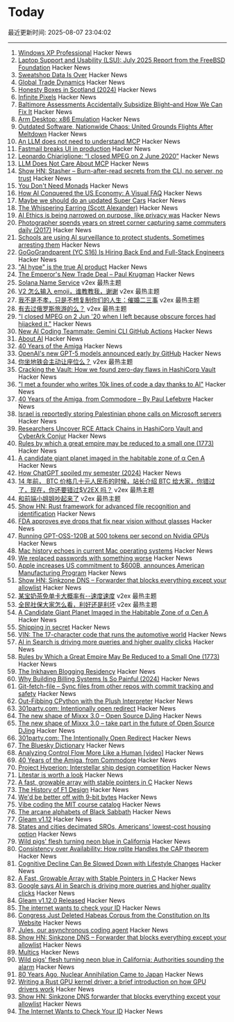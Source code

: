 # Today

最近更新时间: 2025-08-07 23:04:02

--- 
1. [Windows XP Professional](https://win32.run/) Hacker News
2. [Laptop Support and Usability (LSU): July 2025 Report from the FreeBSD Foundation](https://github.com/FreeBSDFoundation/proj-laptop/blob/main/monthly-updates/2025-07.md) Hacker News
3. [Sweatshop Data Is Over](https://www.mechanize.work/blog/sweatshop-data-is-over/) Hacker News
4. [Global Trade Dynamics](https://alhadaqa.github.io/globaltradedynamics/) Hacker News
5. [Honesty Boxes in Scotland (2024)](https://awayfromtheordinary.com/2024/07/29/honesty-boxes-in-scotland/) Hacker News
6. [Infinite Pixels](https://meyerweb.com/eric/thoughts/2025/08/07/infinite-pixels/) Hacker News
7. [Baltimore Assessments Accidentally Subsidize Blight–and How We Can Fix It](https://progressandpoverty.substack.com/p/how-baltimore-assessments-accidentally) Hacker News
8. [Arm Desktop: x86 Emulation](https://marcin.juszkiewicz.com.pl/2025/07/22/arm-desktop-emulation/) Hacker News
9. [Outdated Software, Nationwide Chaos: United Grounds Flights After Meltdown](https://allchronology.com/2025/08/07/outdated-software-nationwide-chaos-united-airlines-grounds-flights-after-system-meltdown/) Hacker News
10. [An LLM does not need to understand MCP](https://hackteam.io/blog/your-llm-does-not-care-about-mcp/) Hacker News
11. [Fastmail breaks UI in production](https://twitter.com/licyeus/status/1953438985381974493) Hacker News
12. [Leonardo Chiariglione: “I closed MPEG on 2 June 2020”](https://leonardo.chiariglione.org/) Hacker News
13. [LLM Does Not Care About MCP](https://hackteam.io/blog/your-llm-does-not-care-about-mcp/) Hacker News
14. [Show HN: Stasher – Burn-after-read secrets from the CLI, no server, no trust](https://github.com/stasher-dev/stasher-cli) Hacker News
15. [You Don't Need Monads](https://muratkasimov.art/Ya/Articles/You-don%27t-really-need-monads) Hacker News
16. [How AI Conquered the US Economy: A Visual FAQ](https://www.derekthompson.org/p/how-ai-conquered-the-us-economy-a) Hacker News
17. [Maybe we should do an updated Super Cars](https://spillhistorie.no/2025/07/31/maybe-we-should-do-an-updated-version/) Hacker News
18. [The Whispering Earring (Scott Alexander)](https://croissanthology.com/earring) Hacker News
19. [AI Ethics is being narrowed on purpose, like privacy was](https://nimishg.substack.com/p/ai-ethics-is-being-narrowed-on-purpose) Hacker News
20. [Photographer spends years on street corner capturing same commuters daily (2017)](https://mymodernmet.com/peter-funch-candid-photographs-commuters/) Hacker News
21. [Schools are using AI surveillance to protect students. Sometimes arresting them](https://apnews.com/article/ai-school-surveillance-gaggle-goguardian-bark-8c531cde8f9aee0b1ef06cfce109724a) Hacker News
22. [GoGoGrandparent (YC S16) Is Hiring Back End and Full-Stack Engineers](https://news.ycombinator.com/item?id=44823354) Hacker News
23. ["AI hype" is the true AI product](https://hardresetmedia.substack.com/p/machine-learning-expert-ai-hype-is) Hacker News
24. [The Emperor's New Trade Deal – Paul Krugman](https://paulkrugman.substack.com/p/the-emperors-new-trade-deal) Hacker News
25. [Solana Name Service](https://www.v2ex.com/t/1150717) v2ex 最热主题
26. [V2 怎么输入 emoji，谁教教我，谢谢](https://www.v2ex.com/t/1150623) v2ex 最热主题
27. [我不是不孝，只是不想复制你们的人生：催婚二三事](https://www.v2ex.com/t/1150603) v2ex 最热主题
28. [有去过俄罗斯旅游的么？](https://www.v2ex.com/t/1150538) v2ex 最热主题
29. ["I closed MPEG on 2 Jun '20 when I left because obscure forces had hijacked it."](https://leonardo.chiariglione.org/) Hacker News
30. [New AI Coding Teammate: Gemini CLI GitHub Actions](https://blog.google/technology/developers/introducing-gemini-cli-github-actions/) Hacker News
31. [About AI](https://priver.dev/blog/ai/about-ai/) Hacker News
32. [40 Years of the Amiga](https://www.goto10retro.com/p/40-years-of-the-amiga-from-commodore) Hacker News
33. [OpenAI's new GPT-5 models announced early by GitHub](https://www.theverge.com/news/752091/openai-gpt-5-model-announcement-github-leak) Hacker News
34. [你坐地铁会主动让座位么？](https://www.v2ex.com/t/1150626) v2ex 最热主题
35. [Cracking the Vault: How we found zero-day flaws in HashiCorp Vault](https://cyata.ai/blog/cracking-the-vault-how-we-found-zero-day-flaws-in-authentication-identity-and-authorization-in-hashicorp-vault/) Hacker News
36. ["I met a founder who writes 10k lines of code a day thanks to AI"](https://twitter.com/paulg/status/1953289830982664236) Hacker News
37. [40 Years of the Amiga, from Commodore – By Paul Lefebvre](https://www.goto10retro.com/p/40-years-of-the-amiga-from-commodore) Hacker News
38. [Israel is reportedly storing Palestinian phone calls on Microsoft servers](https://www.engadget.com/big-tech/israel-is-reportedly-storing-millions-of-palestinian-phone-calls-on-microsoft-servers-161127912.html) Hacker News
39. [Researchers Uncover RCE Attack Chains in HashiCorp Vault and CyberArk Conjur](https://www.csoonline.com/article/4035274/researchers-uncover-rce-attack-chains-in-popular-enterprise-credential-vaults.html) Hacker News
40. [Rules by which a great empire may be reduced to a small one (1773)](https://founders.archives.gov/documents/Franklin/01-20-02-0213) Hacker News
41. [A candidate giant planet imaged in the habitable zone of α  Cen A](https://arxiv.org/abs/2508.03814) Hacker News
42. [How ChatGPT spoiled my semester (2024)](https://benborgers.com/chatgpt-semester) Hacker News
43. [14 年前， BTC 价格几十元人民币的时候，站长介绍 BTC 给大家，你错过了，现在，你还要错过$V2EX 吗？](https://www.v2ex.com/t/1150542) v2ex 最热主题
44. [和前端小姐姐吵起来了](https://www.v2ex.com/t/1150524) v2ex 最热主题
45. [Show HN: Rust framework for advanced file recognition and identification](https://crates.io/crates/magical_rs) Hacker News
46. [FDA approves eye drops that fix near vision without glasses](https://newatlas.com/aging/age-related-near-sighted-drops-vizz/) Hacker News
47. [Running GPT-OSS-120B at 500 tokens per second on Nvidia GPUs](https://www.baseten.co/blog/sota-performance-for-gpt-oss-120b-on-nvidia-gpus/) Hacker News
48. [Mac history echoes in current Mac operating systems](http://tenfourfox.blogspot.com/2025/08/mac-history-echoes-in-mac-operating.html) Hacker News
49. [We replaced passwords with something worse](https://blog.danielh.cc/blog/passwords) Hacker News
50. [Apple increases US commitment to $600B, announces American Manufacturing Program](https://www.apple.com/newsroom/2025/08/apple-increases-us-commitment-to-600-billion-usd-announces-ambitious-program/) Hacker News
51. [Show HN: Sinkzone DNS – Forwarder that blocks everything except your allowlist](https://github.com/berbyte/sinkzone40) Hacker News
52. [某宝奶茶免单卡大概率有--速度速度](https://www.v2ex.com/t/1150540) v2ex 最热主题
53. [全民社保大家怎么看，利好还是利坏](https://www.v2ex.com/t/1150537) v2ex 最热主题
54. [A Candidate Giant Planet Imaged in the Habitable Zone of α Cen A](https://arxiv.org/abs/2508.03814) Hacker News
55. [Shipping in secret](https://app.radicle.xyz/nodes/iris.radicle.xyz/rad%3Az3QSFnEiK9Gp92A8hN459jVh8B58v/tree/hello.md) Hacker News
56. [VIN: The 17-character code that runs the automotive world](https://cardog.app/blog/whats-a-vin) Hacker News
57. [AI in Search is driving more queries and higher quality clicks](https://blog.google/products/search/ai-search-driving-more-queries-higher-quality-clicks/) Hacker News
58. [Rules by Which a Great Empire May Be Reduced to a Small One (1773)](https://founders.archives.gov/documents/Franklin/01-20-02-0213) Hacker News
59. [The Inkhaven Blogging Residency](https://www.inkhaven.blog/) Hacker News
60. [Why Building Billing Systems Is So Painful (2024)](https://www.dmitry.ie/2024/why-building-billing-systems-is-so-painful) Hacker News
61. [Git-fetch-file – Sync files from other repos with commit tracking and safety](https://github.com/andrewmcwattersandco/git-fetch-file) Hacker News
62. [Out-Fibbing CPython with the Plush Interpreter](https://pointersgonewild.com/2025-08-06-out-fibbing-cpython-with-the-plush-interpreter/) Hacker News
63. [301party.com: Intentionally open redirect](https://301party.com/) Hacker News
64. [The new shape of Mixxx 3.0 – Open Source DJing](https://mixxx.org/news/2025-08-06-qml-project/) Hacker News
65. [The new shape of Mixxx 3.0 – take part in the future of Open Source DJing](https://mixxx.org/news/2025-08-06-qml-project/) Hacker News
66. [301party.com: The Intentionally Open Redirect](https://301party.com/) Hacker News
67. [The Bluesky Dictionary](https://www.avibagla.com/blueskydictionary/) Hacker News
68. [Analyzing Control Flow More Like a Human [video]](http://wonks.github.io/germane/summer2025/2025/08/06/germane.html) Hacker News
69. [40 Years of the Amiga, from Commodore](https://www.goto10retro.com/p/40-years-of-the-amiga-from-commodore) Hacker News
70. [Project Hyperion: Interstellar ship design competition](https://www.projecthyperion.org) Hacker News
71. [Litestar is worth a look](https://www.b-list.org/weblog/2025/aug/06/litestar/) Hacker News
72. [A fast, growable array with stable pointers in C](https://danielchasehooper.com/posts/segment_array/) Hacker News
73. [The History of F1 Design](https://www.espn.com/espn/feature/story/_/id/43832710/how-f1-evolved-1950-where-headed-2026) Hacker News
74. [We'd be better off with 9-bit bytes](https://pavpanchekha.com/blog/9bit.html) Hacker News
75. [Vibe coding the MIT course catalog](https://stackdiver.com/posts/vibe-coding-the-mit-course-catalog/) Hacker News
76. [The arcane alphabets of Black Sabbath](https://fontsinuse.com/uses/35835/the-arcane-alphabets-of-black-sabbath) Hacker News
77. [Gleam v1.12](https://github.com/gleam-lang/gleam/blob/main/changelog/v1.12.md) Hacker News
78. [States and cities decimated SROs, Americans' lowest-cost housing option](https://www.pew.org/en/research-and-analysis/issue-briefs/2025/07/how-states-and-cities-decimated-americans-lowest-cost-housing-option) Hacker News
79. [Wild pigs' flesh turning neon blue in California](https://phys.org/news/2025-08-wild-pigs-flesh-neon-blue.html) Hacker News
80. [Consistency over Availability: How rqlite Handles the CAP theorem](https://philipotoole.com/consistency-over-availability-how-rqlite-handles-the-cap-theorem/) Hacker News
81. [Cognitive Decline Can Be Slowed Down with Lifestyle Changes](https://www.smithsonianmag.com/smart-news/cognitive-decline-can-be-slowed-down-with-lifestyle-changes-from-diet-to-exercise-and-social-time-new-study-suggests-180987077/) Hacker News
82. [A Fast, Growable Array with Stable Pointers in C](https://danielchasehooper.com/posts/segment_array/) Hacker News
83. [Google says AI in Search is driving more queries and higher quality clicks](https://blog.google/products/search/ai-search-driving-more-queries-higher-quality-clicks/) Hacker News
84. [Gleam v1.12.0 Released](https://github.com/gleam-lang/gleam/blob/main/changelog/v1.12.md) Hacker News
85. [The internet wants to check your ID](https://www.newyorker.com/culture/infinite-scroll/the-internet-wants-to-check-your-id) Hacker News
86. [Congress Just Deleted Habeas Corpus from the Constitution on Its Website](https://abovethelaw.com/2025/08/congress-just-deleted-habeas-corpus-from-the-constitution-on-its-website/) Hacker News
87. [Jules, our asynchronous coding agent](https://blog.google/technology/google-labs/jules-now-available/) Hacker News
88. [Show HN: Sinkzone DNS – Forwarder that blocks everything except your allowlist](https://github.com/berbyte/sinkzone) Hacker News
89. [Multics](https://www.multicians.org/multics.html) Hacker News
90. [Wild pigs' flesh turning neon blue in California: Authorities sounding the alarm](https://phys.org/news/2025-08-wild-pigs-flesh-neon-blue.html) Hacker News
91. [80 Years Ago, Nuclear Annihilation Came to Japan](https://www.nytimes.com/2025/08/05/world/asia/hiroshima-nagasaki-japan-nuclear-photos.html) Hacker News
92. [Writing a Rust GPU kernel driver: a brief introduction on how GPU drivers work](https://www.collabora.com/news-and-blog/blog/2025/08/06/writing-a-rust-gpu-kernel-driver-a-brief-introduction-on-how-gpu-drivers-work/) Hacker News
93. [Show HN: Sinkzone DNS forwarder that blocks everything except your allowlist](https://github.com/berbyte/sinkzone) Hacker News
94. [The Internet Wants to Check Your ID](https://www.newyorker.com/culture/infinite-scroll/the-internet-wants-to-check-your-id) Hacker News
